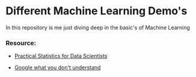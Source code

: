 # Different Machine Learning Demo's
In this repository is me just diving deep in the basic's of Machine Learning 


### Resource:
* <a href="https://github.com/The-GUY-2024/ML-Demo-s/blob/main/Reasource/Practical%20Statistics%20for%20Data%20Scientists.pdf" target="_blank"> Practical Statistics for Data Scientists </a>

* <a href="https://www.google.com/search?channel=fs&client=ubuntu&q=Google+what+you+dont+understand" target="_blank"> Google what you don't understand </a>
